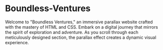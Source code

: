 # Boundless-Ventures
Welcome to "Boundless Ventures," an immersive parallax website crafted with the mastery of HTML and CSS. Embark on a digital journey that mirrors the spirit of exploration and adventure. As you scroll through each meticulously designed section, the parallax effect creates a dynamic visual experience.           
       
    
     
      
               
                 
    
              
                    
             
              
            
   
  
 
